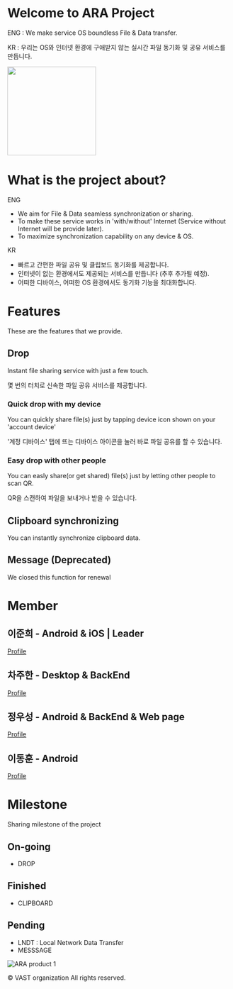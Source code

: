 # Welcome to ARA Project
ENG : We make service OS boundless File & Data transfer.

KR : 우리는 OS와 인터넷 환경에 구애받지 않는 실시간 파일 동기화 및 공유 서비스를 만듭니다.

<img src="https://user-images.githubusercontent.com/35446381/225304045-24790ca6-9cc7-4e8b-aff6-14ad7cc1ddad.png" width="200"/>

# What is the project about?
ENG
- We aim for File & Data seamless synchronization or sharing.
- To make these service works in 'with/without' Internet (Service without Internet will be provide later).
- To maximize synchronization capability on any device & OS.

KR
- 빠르고 간편한 파일 공유 및 클립보드 동기화를 제공합니다.
- 인터넷이 없는 환경에서도 제공되는 서비스를 만듭니다 (추후 추가될 예정).
- 어떠한 디바이스, 어떠한 OS 환경에서도 동기화 기능을 최대화합니다.

# Features
These are the features that we provide.
## Drop
Instant file sharing service with just a few touch.

몇 번의 터치로 신속한 파일 공유 서비스를 제공합니다.
### Quick drop with my device
You can quickly share file(s) just by tapping device icon shown on your 'account device'

'계정 디바이스' 탭에 뜨는 디바이스 아이콘을 눌러 바로 파일 공유를 할 수 있습니다.

### Easy drop with other people
You can easly share(or get shared) file(s) just by letting other people to scan QR.

QR을 스캔하여 파일을 보내거나 받을 수 있습니다.

## Clipboard synchronizing
You can instantly synchronize clipboard data.

## Message (Deprecated)
We closed this function for renewal

# Member
## 이준희 - Android & iOS | Leader
[Profile](https://github.com/JoonLee-K)

## 차주한 - Desktop & BackEnd
[Profile](https://github.com/hanchaa)

## 정우성 - Android & BackEnd & Web page
[Profile](https://github.com/mung3477)

## 이동훈 - Android
[Profile](https://github.com/ldh019)

# Milestone
Sharing milestone of the project
## On-going
- DROP
## Finished
- CLIPBOARD
## Pending
- LNDT : Local Network Data Transfer
- MESSSAGE

![ARA product 1](https://user-images.githubusercontent.com/35446381/225304918-e3f44932-c872-4897-83d6-68cebc97fa00.jpeg)


© VAST organization All rights reserved.
